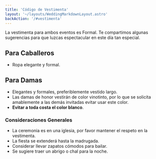 ```yaml
---
title: 'Código de Vestimenta'
layout: '~/layouts/WeddingMarkdownLayout.astro'
backAction: '/#vestimenta'
---
```


La vestimenta para ambos eventos es Formal. Te compartimos algunas sugerencias para que luzcas espectacular en este día tan especial.

## Para Caballeros

- Ropa elegante y formal.

## Para Damas

- Elegantes y formales, preferiblemente vestido largo.
- Las damas de honor vestirán de color vinotinto, por lo que se solicita amablemente a las demás invitadas evitar usar este color.
- <b class="text-primary">Evitar a toda costa el color blanco</b>.

### Consideraciones Generales

- La ceremonia es en una iglesia, por favor mantener el respeto en la vestimenta.
- La fiesta se extenderá hasta la madrugada.
- Considerar llevar zapatos cómodos para bailar.
- Se sugiere traer un abrigo o chal para la noche.
